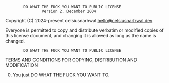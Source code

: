             DO WHAT THE FUCK YOU WANT TO PUBLIC LICENSE
                    Version 2, December 2004

 Copyright (C) 2024-present celsiusnarhwal <hello@celsiusnarhwal.dev>

 Everyone is permitted to copy and distribute verbatim or modified
 copies of this license document, and changing it is allowed as long
 as the name is changed.

            DO WHAT THE FUCK YOU WANT TO PUBLIC LICENSE
   TERMS AND CONDITIONS FOR COPYING, DISTRIBUTION AND MODIFICATION

  0. You just DO WHAT THE FUCK YOU WANT TO.
